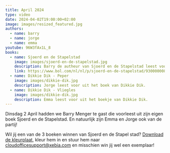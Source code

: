 ```yaml
---
title: April 2024
type: video
date: 2024-04-02T19:00:00+02:00
image: images/resized_featured.jpg
authors:
  - name: barry
  - name: jorge
  - name: emma
youtube: 96W3fAx1L_8
books:
  - name: Sjoerd en de Stapelstad
    image: images/sjoerd-en-de-stapelstad.jpg
    description: Barry de autheur van Sjoerd en de Stapelstad leest voor uit zijn eigen boek.
    link: https://www.bol.com/nl/nl/p/sjoerd-en-de-stapelstad/9300000082292241/?bltgh=qLPyOjRgOMgWi7v8bZ9OYA.2_6.7.ProductTitle
  - name: Dikkie Dik - Peper
    image: images/dikkie-dik.jpg
    description: Jorge leest voor uit het boek van Dikkie Dik.
  - name: Dikkie Dik - Vliegles
    image: images/dikkie-dik.jpg
    description: Emma leest voor uit het boekje van Dikkie Dik.
---
```


Dinsdag 2 April hadden we Barry Menger te gast die voorleest uit zijn eigen boek Sjoerd en de Stapelstad. En natuurlijk zijn Emma en Jorge ook van de partij!

Wil jij een van de 3 boeken winnen van Sjoerd en de Stapel stad? [Download de kleurplaat](./images/kleurplaat.pdf), kleur hem in en stuur hem naar cloudofficesupport@xebia.com en misschien win jij wel een exemplaar!
